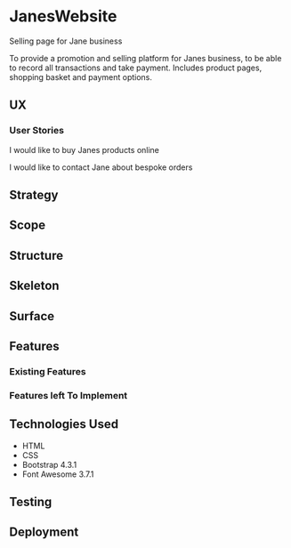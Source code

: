 # JanesWebsite
Selling page for Jane business

To provide a promotion and selling platform for Janes business, to be able to record all transactions and take payment.
Includes product pages, shopping basket and payment options.

## UX
### User Stories

I would like to buy Janes products online

I would like to contact Jane about bespoke orders

## Strategy 
## Scope 
## Structure
## Skeleton
## Surface

## Features
  ### Existing Features 
  ### Features left To Implement
## Technologies Used
  * HTML
  * CSS
  * Bootstrap 4.3.1
  * Font Awesome 3.7.1

## Testing

## Deployment
